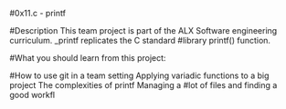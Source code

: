 #0x11.c - printf

#Description This team project is part of the ALX Software engineering curriculum. _printf replicates the C standard 
#library printf() function.

#What you should learn from this project:

#How to use git in a team setting Applying variadic functions to a big project The complexities of printf Managing a 
#lot of files and finding a good workfl
